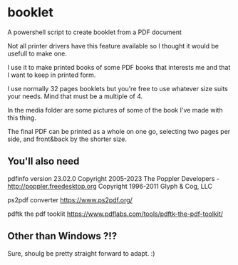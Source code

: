 # booklet
A powershell script to create booklet from a PDF document

Not all printer drivers have this feature available so I thought it would be usefull to make one.

I use it to make printed books of some PDF books that interests me and that I want to keep in printed form.

I use normally 32 pages booklets but you're free to use whatever size suits your needs. Mind that must be a multiple of 4.

In the media folder are some pictures of some of the book I've made with this thing.

The final PDF can be printed as a whole on one go, selecting two pages per side, and front&back by the shorter size.

## You'll also need

pdfinfo version 23.02.0
Copyright 2005-2023 The Poppler Developers - http://poppler.freedesktop.org
Copyright 1996-2011 Glyph & Cog, LLC

ps2pdf converter
https://www.ps2pdf.org/

pdftk the pdf tooklit
https://www.pdflabs.com/tools/pdftk-the-pdf-toolkit/

## Other than Windows ?!?

Sure, shoulg be pretty straight forward to adapt. :)
